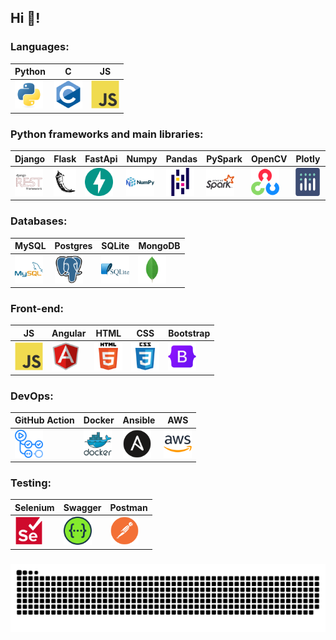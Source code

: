 <h2 align="left">Hi 👋! </h2>

### Languages:
| Python | C | JS | 
|----------|----------|----------|
|  <img src="https://github.com/devicons/devicon/blob/master/icons/python/python-original.svg" title="Python"  alt="Python" width="45" height="45"/> |  <img src="https://github.com/devicons/devicon/blob/master/icons/c/c-original.svg" title="C"  alt="C" width="45" height="45"/> |  <img src="https://github.com/devicons/devicon/blob/master/icons/javascript/javascript-original.svg" title="JavaScript" alt="JavaScript" width="45" height="45"/> |

  
### Python frameworks and main libraries:

| Django | Flask | FastApi | Numpy | Pandas | PySpark | OpenCV | Plotly | Matplotlib | Jupyter | 
|----------|----------|----------|----------|----------|----------|----------|----------|----------|----------|
| <img src="https://github.com/devicons/devicon/blob/master/icons/djangorest/djangorest-original-wordmark.svg" title="Django" alt="Django" width="45" height="45"/>|  <img src="https://github.com/devicons/devicon/blob/master/icons/flask/flask-original.svg" title="Pandas" alt="Pandas" width="45" height="45"/>| <img src="https://github.com/devicons/devicon/blob/master/icons/fastapi/fastapi-original.svg" title="FastApi" alt="FastApi" width="45" height="45"/>| <img src="https://github.com/devicons/devicon/blob/master/icons/numpy/numpy-original-wordmark.svg" title="Numpy" alt="Numpy" width="45" height="45"/>|  <img src="https://github.com/devicons/devicon/blob/master/icons/pandas/pandas-original.svg" title="Pandas" alt="Pandas" width="45" height="45"/>| <img src="https://github.com/devicons/devicon/blob/master/icons/apachespark/apachespark-original-wordmark.svg" title="PySpark" alt="PySpark" width="45" height="45"/>| <img src="https://github.com/devicons/devicon/blob/master/icons/opencv/opencv-original.svg" title="mpl" alt="mpl" width="45" height="45"/>| <img src="https://github.com/devicons/devicon/blob/master/icons/plotly/plotly-original.svg" title="plotly" alt="pltly" width="45" height="45"/> | <img src="https://github.com/devicons/devicon/blob/master/icons/matplotlib/matplotlib-original.svg" title="plotly" alt="pltly" width="45" height="45"/> | <img src="https://github.com/devicons/devicon/blob/master/icons/jupyter/jupyter-original-wordmark.svg" title="Jupyter"  alt="Jupyter" width="45" height="45"/> |


### Databases:
|  MySQL | Postgres | SQLite | MongoDB | 
|----------|----------|----------|----------|
| <img src="https://github.com/devicons/devicon/blob/master/icons/mysql/mysql-original-wordmark.svg" title="MySQL" alt="MySQL" width="45" height="45"/>|<img src="https://github.com/devicons/devicon/blob/master/icons/postgresql/postgresql-original.svg" title="pg" alt="pg" width="45" height="45"/>|<img src="https://github.com/devicons/devicon/blob/master/icons/sqlite/sqlite-original-wordmark.svg" title="SQLite" alt="SQLite" width="45" height="45"/>| <img src="https://github.com/devicons/devicon/blob/master/icons/mongodb/mongodb-original.svg" title="SQLite" alt="SQLite" width="45" height="45"/>|


### Front-end:
| JS | Angular | HTML | CSS | Bootstrap |
|----------|----------|----------|----------|----------|
|  <img src="https://github.com/devicons/devicon/blob/master/icons/javascript/javascript-original.svg" title="JavaScript" alt="JavaScript" width="45" height="45"/> | <img src="https://github.com/devicons/devicon/blob/master/icons/angularjs/angularjs-original.svg" title="Angular" alt="Angular" width="45" height="45"/> | <img src="https://github.com/devicons/devicon/blob/master/icons/html5/html5-original-wordmark.svg" title="HTML" alt="HTML" width="45" height="45"/> | <img src="https://github.com/devicons/devicon/blob/master/icons/css3/css3-original-wordmark.svg" title="CSS" alt="CSS" width="45" height="45"/> | <img src="https://github.com/devicons/devicon/blob/master/icons/bootstrap/bootstrap-original.svg" title="Bootstrap" alt="Bootstrap" width="45" height="45"/> |


### DevOps:
| GitHub Action | Docker | Ansible | AWS |
|----------|----------|----------|----------|
|<img src="https://github.com/devicons/devicon/blob/master/icons/githubactions/githubactions-original.svg" title="Git" alt="Git" width="45" height="45"/>|<img src="https://github.com/devicons/devicon/blob/master/icons/docker/docker-original-wordmark.svg" title="Docker" alt="Docker" width="45" height="45"/> | <img src="https://github.com/devicons/devicon/blob/master/icons/ansible/ansible-original.svg" title="Ansible" alt="Ansible" width="45" height="45"/> | <img src="https://github.com/devicons/devicon/blob/master/icons/amazonwebservices/amazonwebservices-original-wordmark.svg" title="AWS" alt="AWS" width="45" height="45"/> |

  
### Testing:
| Selenium | Swagger | Postman | 
|----------|----------|----------|
|<img src="https://github.com/devicons/devicon/blob/master/icons/selenium/selenium-original.svg" title="Selenium" alt="Selenium" width="45" height="45"/>|  <img src="https://github.com/devicons/devicon/blob/master/icons/swagger/swagger-original.svg" title="Swagger" alt="Swagger" width="45" height="45"/>|  <img src="https://github.com/devicons/devicon/blob/master/icons/postman/postman-original.svg" title="Postman" alt="Postman" width="45" height="45"/>|

<!---
### OS:
| Linux | Ubuntu | Windows |
|----------|----------|----------|
| <img src="https://github.com/devicons/devicon/blob/master/icons/linux/linux-original.svg" title="Linux" alt="Linux" width="45" height="45"/> | <img src="https://github.com/devicons/devicon/blob/master/icons/ubuntu/ubuntu-original.svg" title="Ubuntu" alt="Ubuntu" width="45" height="45"/> | <img src="https://github.com/devicons/devicon/blob/master/icons/windows11/windows11-original.svg" title="Windows" alt="Windows" width="45" height="45"/> |
--->

###
<img src="https://raw.githubusercontent.com/Platane/snk/output/github-contribution-grid-snake.svg" >

